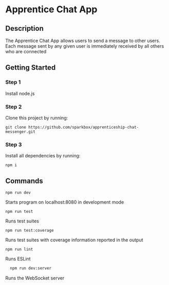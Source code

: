 # Apprentice Chat App

## Description

The Apprentice Chat App allows users to send a message to other users. Each message sent by any given user is immediately received by all others who are connected

## Getting Started

### Step 1

Install node.js

### Step 2

Clone this project by running:
```
git clone https://github.com/sparkbox/apprenticeship-chat-messenger.git
```

### Step 3

Install all dependencies by running:

```
npm i
```

## Commands

```
npm run dev
```

Starts program on localhost:8080 in development mode

```
npm run test
```

Runs test suites

```
npm run test:coverage
```

Runs test suites with coverage information reported in the output

```
npm run lint
```

Runs ESLint

```sh
  npm run dev:server
```

Runs the WebSocket server
